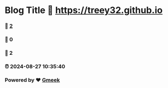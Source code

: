 # Blog Title :link: https://treey32.github.io 
### :page_facing_up: [2](https://treey32.github.io/tag.html) 
### :speech_balloon: 0 
### :hibiscus: 2 
### :alarm_clock: 2024-08-27 10:35:40 
### Powered by :heart: [Gmeek](https://github.com/Meekdai/Gmeek)
